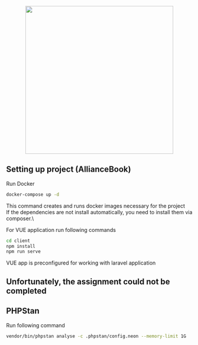 <p align="center"><a href="https://meetbrackets.com" target="_blank"><img src="https://meetbrackets.com/images/logo.svg" width="400"></a></p>

## Setting up project (AllianceBook)

Run Docker
```bash
docker-compose up -d
```
This command creates and runs docker images necessary for the project\
If the dependencies are not install automatically, you need to install them via composer.\\

For VUE application run following commands
```bash
cd client
npm install
npm run serve
```

VUE app is preconfigured for working with laravel application

## Unfortunately, the assignment could not be completed



## PHPStan

Run following command

```bash
vendor/bin/phpstan analyse -c .phpstan/config.neon --memory-limit 1G
```
